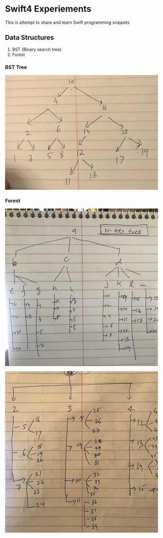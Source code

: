 #  Swift4 Experiements
This is attempt to share and learn Swift programming snippets

## Data Structures

1. BST (Binary search tree)
2. Forest

### BST Tree

![BST Example](./ExperimentsSwift4/Notes/BSTInt.jpg)

### Forest 

![Forest of strings](./ExperimentsSwift4/Notes/N_ary_tree_strings.jpg)

![Forest of strings](./ExperimentsSwift4/Notes/N_ary_tree_ints.jpg)

